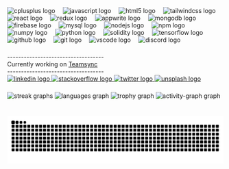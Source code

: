 <div align="left">
  <img src="https://skillicons.dev/icons?i=cpp" height="34" alt="cplusplus logo"  />
  <img width="10" />
  <img src="https://cdn.jsdelivr.net/gh/devicons/devicon/icons/javascript/javascript-original.svg" height="34" alt="javascript logo"  />
  <img width="10" />
  <img src="https://cdn.jsdelivr.net/gh/devicons/devicon/icons/html5/html5-original.svg" height="34" alt="html5 logo"  />
  <img width="10" />
  <img src="https://cdn.simpleicons.org/tailwindcss/06B6D4" height="34" alt="tailwindcss logo"  />
  <img width="10" />
  <img src="https://cdn.jsdelivr.net/gh/devicons/devicon/icons/react/react-original.svg" height="34" alt="react logo"  />
  <img width="10" />
  <img src="https://cdn.jsdelivr.net/gh/devicons/devicon/icons/redux/redux-original.svg" height="34" alt="redux logo"  />
  <img width="10" />
  <img src="https://cdn.simpleicons.org/appwrite/F02E65" height="34" alt="appwrite logo"  />
  <img width="10" />
  <img src="https://cdn.jsdelivr.net/gh/devicons/devicon/icons/mongodb/mongodb-original.svg" height="34" alt="mongodb logo"  />
  <img width="10" />
  <img src="https://cdn.jsdelivr.net/gh/devicons/devicon/icons/firebase/firebase-plain.svg" height="34" alt="firebase logo"  />
  <img width="10" />
  <img src="https://cdn.jsdelivr.net/gh/devicons/devicon/icons/mysql/mysql-original.svg" height="34" alt="mysql logo"  />
  <img width="10" />
  <img src="https://cdn.jsdelivr.net/gh/devicons/devicon/icons/nodejs/nodejs-original.svg" height="34" alt="nodejs logo"  />
  <img width="10" />
  <img src="https://cdn.jsdelivr.net/gh/devicons/devicon/icons/npm/npm-original-wordmark.svg" height="34" alt="npm logo"  />
  <img width="10" />
  <img src="https://cdn.jsdelivr.net/gh/devicons/devicon/icons/numpy/numpy-original.svg" height="34" alt="numpy logo"  />
  <img width="10" />
  <img src="https://cdn.jsdelivr.net/gh/devicons/devicon/icons/python/python-original.svg" height="34" alt="python logo"  />
  <img width="10" />
  <img src="https://skillicons.dev/icons?i=solidity" height="34" alt="solidity logo"  />
  <img width="10" />
  <img src="https://cdn.jsdelivr.net/gh/devicons/devicon/icons/tensorflow/tensorflow-original.svg" height="34" alt="tensorflow logo"  />
  <img width="10" />
  <img src="https://skillicons.dev/icons?i=github" height="34" alt="github logo"  />
  <img width="10" />
  <img src="https://skillicons.dev/icons?i=git" height="34" alt="git logo"  />
  <img width="10" />
  <img src="https://cdn.jsdelivr.net/gh/devicons/devicon/icons/vscode/vscode-original.svg" height="34" alt="vscode logo"  />
  <img width="10" />
  <img src="https://cdn.simpleicons.org/discord/5865F2" height="34" alt="discord logo"  />
</div>

###
<div>-----------------------------------</div>      
<div>Currently working on <span><a href="https://github.com/Velstruck/teamsync-app">Teamsync</a></div>
<div>-----------------------------------</div>
<div align="left">
  
  <a href="https://www.linkedin.com/in/vasudev7/" target="_blank">
    <img src="https://img.shields.io/static/v1?message=LinkedIn&logo=linkedin&label=&color=0077B5&logoColor=white&labelColor=&style=for-the-badge" height="35" alt="linkedin logo"  />
  </a>
  <a href="https://stackoverflow.com/users/17309766/velstruck" target="_blank">
    <img src="https://img.shields.io/static/v1?message=Stackoverflow&logo=stackoverflow&label=&color=FE7A16&logoColor=white&labelColor=&style=for-the-badge" height="35" alt="stackoverflow logo"  />
  </a>
  <a href="https://x.com/Velstruck" target="_blank">
    <img src="https://img.shields.io/static/v1?message=Twitter&logo=twitter&label=&color=1DA1F2&logoColor=white&labelColor=&style=for-the-badge" height="35" alt="twitter logo"  />
  </a>
  <a href="https://unsplash.com/@velstruck" target="_blank">
    <img src="https://img.shields.io/static/v1?message=Unsplash&logo=unsplash&label=&color=111&logoColor=white&labelColor=&style=for-the-badge" height="35" alt="unsplash logo"  />
  </a>
</div>

###
<div align="left">
  <img src="https://streak-stats.demolab.com?user=Velstruck&locale=en&mode=daily&theme=chartreuse-dark&hide_border=true&border_radius=5&order=3" height="150" alt="streak graphs"  />
  <img src="https://github-readme-stats.vercel.app/api/top-langs?username=Velstruck&locale=en&hide_title=false&layout=compact&card_width=320&langs_count=6&theme=chartreuse-dark&hide_border=true&order=2" height="150" alt="languages graph"  />
  <img src="https://github-profile-trophy.vercel.app?username=Velstruck&theme=dark_lover&column=5&row=1&margin-w=8&margin-h=8&no-bg=true&no-frame=true&order=4" height="150" alt="trophy graph"  />
  <img src="https://github-readme-activity-graph.vercel.app/graph?username=Velstruck&radius=15&theme=chartreuse-dark&area=true&order=5&hide_border=true&hide_title=false" height="300" alt="activity-graph graph"  />
</div>

###

<br clear="both">

<img src="https://raw.githubusercontent.com/Velstruck/Velstruck/output/snake.svg" alt="Snake animation" />
